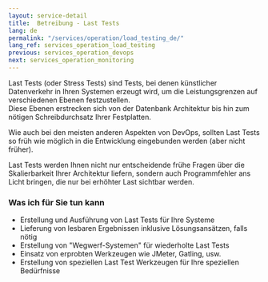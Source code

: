 ```yaml
---
layout: service-detail
title:  Betreibung - Last Tests
lang: de
permalink: "/services/operation/load_testing_de/"
lang_ref: services_operation_load_testing
previous: services_operation_devops
next: services_operation_monitoring
---
```

Last Tests (oder Stress Tests) sind Tests, bei denen künstlicher Datenverkehr in Ihren Systemen erzeugt wird, um die Leistungsgrenzen auf verschiedenen Ebenen festzustellen.  
Diese Ebenen erstrecken sich von der Datenbank Architektur bis hin zum nötigen Schreibdurchsatz Ihrer Festplatten.  

Wie auch bei den meisten anderen Aspekten von DevOps, sollten Last Tests so früh wie möglich in die Entwicklung eingebunden werden (aber nicht früher).

Last Tests werden Ihnen nicht nur entscheidende frühe Fragen über die Skalierbarkeit Ihrer Architektur liefern, sondern auch Programmfehler ans Licht bringen, die nur bei erhöhter Last sichtbar werden.

### Was ich für Sie tun kann
- Erstellung und Ausführung von Last Tests für Ihre Systeme
- Lieferung von lesbaren Ergebnissen inklusive Lösungsansätzen, falls nötig
- Erstellung von "Wegwerf-Systemen" für wiederholte Last Tests
- Einsatz von erprobten Werkzeugen wie JMeter, Gatling, usw.
- Erstellung von speziellen Last Test Werkzeugen für Ihre speziellen Bedürfnisse
